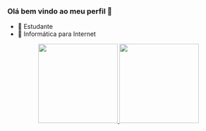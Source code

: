### Olá bem vindo ao meu perfil 👋


- 🔭 Estudante
- 🌱 Informática para Internet

<div align="center">
  <a href="https://github.com/DerIckVieir4">
  <img height="180em" src="https://github-readme-stats.vercel.app/api?username=DerIckVieir4&show_icons=true&theme=dracula&include_all_commits=true&count_private=true"/>
  <img height="180em" src="https://github-readme-stats.vercel.app/api/top-langs/?username=DerIckVieir4&layout=compact&langs_count=7&theme=dracula"/>
</div>
